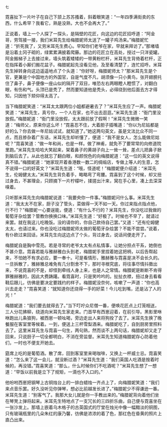     七 

   霓喜扯下一片叶子在自己下颔上苏苏搔着，斜着眼笑道：“一年四季满街卖的东西，什么希罕？我看它，熟是没熟，大也不会再大了。”

   正说着，墙上一个人探了一探头，是隔壁的花匠，向这边的花匠招呼道：“阿金哥，劳驾接一接，我们米耳先生给梅腊妮师太送了一罐子鸡汤来。”梅腊妮忙道：“折死我了，又劳米耳先生费心。早知你们老爷在家，早就来拜访了。”那堵墙是沿着土冈子砌的，绿累累满披着爬藤。那边的花匠立在高处，授过一只洋瓷罐。阿金搬梯子上去接过来，墙头筑着矮矮的一带黄粉栏杆，米耳先生背倚着栏杆，正在指挥着小厮们搬花盆子。梅腊妮起先没看见他，及至看清楚了，连忙招呼。米耳先生掉转身向这边遥遥地点了个头道：“你好呀，梅腊妮师太？”那米耳先生是个官，更兼是个中国地方的外国官，自是气度不凡，胡须像一只小黄鸟，张开翅膀托住了鼻子，鼻子便像一座山似的隔开了双目，唯恐左右两眼瞪人瞪惯了，对翻白眼，有伤和气。头顶已是秃了，然而要知道他是秃头，必得绕到他后面去方才得知，只因他下颏仰得太高了。

   当下梅腊妮笑道：“米耳太太跟两位小姐都避暑去了？”米耳先生应了一声。梅腊妮笑道：“米耳先生，真亏你，一个人在家，也不出去逛逛。”米耳先生道：“衙门里没放假。”梅腊妮道：“衙门里没放假，太太跟前放了假啊！”米耳先生微微一笑道：“梅师父，原来你这么坏！”霓喜忍不住，大着胆子插嘴道：“你以为尼姑都是好的么？你去做一年尼姑试试，就知道了。”她这两句英文，虽是文法比众不同一点，而且掺杂着广东话，米耳先生却听懂了，便道：“我不是女人，怎么能做尼姑呢？”霓喜笑道：“做一年和尚，也是一样。做了神甫，就免不了要常常的向修道院里跑。”米耳先生哈哈大笑起来，架着鼻子的黄胡子向上一耸一耸，差点儿把鼻子掀到脑后去了。从此也就忘了翻白眼，和颜悦色的向梅腊妮道：“这一位的英文说得真不错。”梅腊妮道：“她家现开着香港数一数二的绸缎店，专做上等人的生意，怎不说得一口的好英文？”米耳先生道：“哦，怪道呢！”梅腊妮便介绍道：“米耳先生，伦姆健太太。”米耳先生背负着手，略略弯了弯腰。霓喜到了这个时候，却又扭过身去，不甚理会，只顾摘下一片柠檬叶，揉搓出汁来，窝在手心里，凑上去深深嗅着。

   只听那米耳先生向梅腊妮说道：“我要央你一件事。”梅腊妮问什么事。米耳先生道：“我太太不在家，厨子没了管头，菜做得一天不如一天。你过来指点指点他，行不行？”梅腊妮一心要逞能，便道：“有什么不行的？米耳先生，你没吃过我做的葡萄牙杂烩罢？管教你换换口味。”米耳先生道：“好极了。时候也不早了，就请过来罢。就在我这儿吃晚饭。没的请你的，你自己款待自己罢。”又道：“还有伦姆健太太，也请过来。你也没吃过梅腊妮师太做的葡萄牙杂烩罢？不能不尝尝。”说着，有仆欧过来回话，米耳先生向这边点了个头，背过身去，说话间便走开了。

   梅腊妮自是胸中雪亮。若是寻常的老爷太太有点私情事，让她分担点干系，她倒也不甚介意。霓喜若能与雅赫雅白头到老，梅腊妮手里捏着她这把柄，以后告帮起来，不怕她不有求必应，要一奉十。可是看情形，雅赫雅与霓喜是决不会长久的。一旦拆散了，雅赫雅总难免有几分割舍不下，那时寻根究底，将往事尽情抖擞出来，不说霓喜的不是，却怪到牵线人身上来，也是人之常情。梅腊妮是断断不肯得罪雅赫雅的，因此大费踌躇。看霓喜时，只是笑吟吟的。扯扯衣襟，扭过身去看看鞋后跟儿，彷佛是要决定要践约的样子。梅腊妮没奈何，咳嗽了一声道：“你也高兴去走走？”霓喜笑道：“就知道你还烧得一手的好菜！今儿吃到嘴，还是沾了人的光！”

   梅腊妮道：“我们要去就得去了。”当下叮咛众尼僧一番，便唤花匠点上灯笼相送，三人分花拂柳，绕道向米耳先生家走来。门首早有西崽迎着，在前引导。黑影里咻咻跑出儿条狼狗，被西崽一顿吆喝，旁边走出人来将狗拴了去了。米耳先生换了晚餐服在客室里等候着。一到，便送上三杯雪梨酒来。梅腊妮吃了，自到厨房里照料去了。这里米耳先生与霓喜一句生，两句熟，然而谈不上两句话，梅腊妮却又走了回来，只说厨子一切全都明白，不消在旁监督。米耳先生知道梅腊妮存心防着他们，一时也不便支开她去。

   筵席上吃的是葡萄酒。散了席，回到客室里来喝咖啡，又换上一杯威士忌。霓喜笑道：“怎么来了这一会儿，就没断过酒？”米耳先生道：“我们英国人吃酒是按着时候的，再没错。”霓喜笑道：“那么，什么时候你们不吃酒呢？”米耳先生想了一想道：“早饭以前我是立下了规矩，一滴也不入口的。”

   他吩咐西崽把钢琴上古铜烛台上的一排白蜡烛一齐点上了，向梅腊妮笑道：“我们来点音乐罢。好久没听见你弹琴，想必比前越发长进了。”梅腊妮少不得谦逊一番。米耳先生道：“别客气了。我那大女儿就是你一手教出来的。”梅腊妮背向着他们坐在琴凳上弹将起来。米耳先生特地点了一支冗长的三四折乐曲，自己便与霓喜坐在一张沙发上。那墙上嵌着乌木格子的古英国式的厅堂在烛光中像一幅黯淡的铜图，只有玻璃瓶里的几朵朱红的康乃馨，彷佛是浓浓的着了色，那红色在昏黄的照片上直凸出来。

